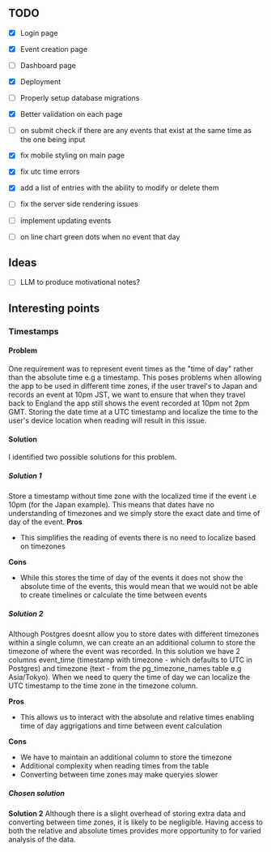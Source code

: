 ## TODO
- [x] Login page
- [x] Event creation page
- [ ] Dashboard page
- [x] Deployment
- [ ] Properly setup database migrations
- [x] Better validation on each page
- [ ] on submit check if there are any events that exist at the same time as the one being input
- [x] fix mobile styling on main page
- [x] fix utc time errors
- [x] add a list of entries with the ability to modify or delete them
- [ ] fix the server side rendering issues
- [ ] implement updating events
- [ ] on line chart green dots when no event that day


## Ideas
- [ ] LLM to produce motivational notes?


## Interesting points

### Timestamps

#### Problem
One requirement was to represent event times as the "time of day" rather than the absolute time e.g a timestamp.
This poses problems when allowing the app to be used in different time zones, if the user travel's to Japan and records an event at 10pm JST, we want to ensure that when they travel back to England the app still shows the event recorded at 10pm not 2pm GMT.
Storing the date time at a UTC timestamp and localize the time to the user's device location when reading will result in this issue.

#### Solution
I identified two possible solutions for this problem.

##### Solution 1
Store a timestamp without time zone with the localized time if the event i.e 10pm (for the Japan example).
This means that dates have no understanding of timezones and we simply store the exact date and time of day of the event.
**Pros**
- This simplifies the reading of events there is no need to localize based on timezones 

**Cons**
- While this stores the time of day of the events it does not show the absolute time of the events, this would mean that we would not be able to create timelines or calculate the time between events

##### Solution 2
Although Postgres doesnt allow you to store dates with different timezones within a single column, we can create an an additional column to store the timezone of where the event was recorded.
In this solution we have 2 columns event_time (timestamp with timezone - which defaults to UTC in Postgres) and timezone (text - from the pg_timezone_names table e.g Asia/Tokyo).
When we need to query the time of day we can localize the UTC timestamp to the time zone in the timezone column.

**Pros**
- This allows us to interact with the absolute and relative times enabling time of day aggrigations and time between event calculation

**Cons**
- We have to maintain an additional column to store the timezone
- Additional complexity when reading times from the table
- Converting between time zones may make queryies slower

##### Chosen solution
**Solution 2**
Although there is a slight overhead of storing extra data and converting between time zones, it is likely to be negligible. 
Having access to both the relative and absolute times provides more opportunity to for varied analysis of the data.
